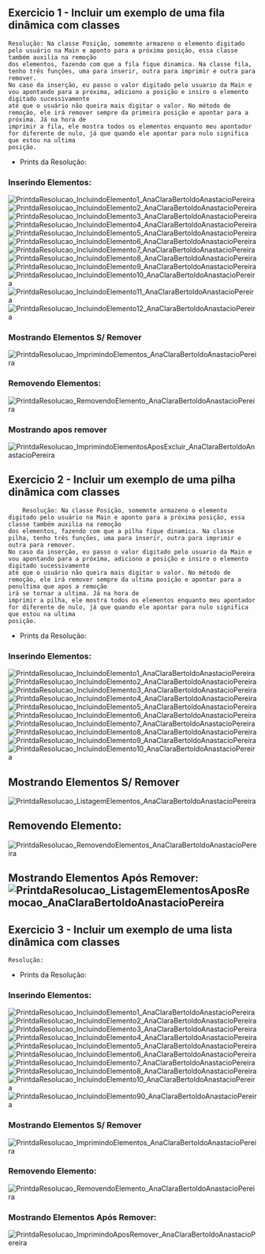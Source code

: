 
## Exercicio 1 - Incluir um exemplo de uma fila dinâmica com classes

    Resolução: Na classe Posição, somemnte armazeno o elemento digitado pelo usuário na Main e aponto para a próxima posição, essa classe também auxilia na remoção 
    dos elementos, fazendo com que a fila fique dinamica. Na classe fila, tenho três funções, uma para inserir, outra para imprimir e outra para remover.
    No caso da inserção, eu passo o valor digitado pelo usuario da Main e vou apontando para a próxima, adiciono a posição e insiro o elemento digitado sucessivamente
    até que o usuário não queira mais digitar o valor. No método de remoção, ele irá remover sempre da primeira posição e apontar para a próxima. Já na hora de     
    imprimir a fila, ele mostra todos os elementos enquanto meu apontador for diferente de nulo, já que quando ele apontar para nulo significa que estou na ultima 
    posição.
    
    
+ Prints da Resolução: 

### Inserindo Elementos:
![PrintdaResolucao_IncluindoElemento1_AnaClaraBertoldoAnastacioPereira](https://user-images.githubusercontent.com/101759772/203767000-5d271527-24d3-4d2a-829d-52f3fbc7d601.jpg)
![PrintdaResolucao_IncluindoElemento2_AnaClaraBertoldoAnastacioPereira](https://user-images.githubusercontent.com/101759772/203767002-2fc9cffd-0fb5-45c3-b03b-21e6ee6eb38f.jpg)
![PrintdaResolucao_IncluindoElemento3_AnaClaraBertoldoAnastacioPereira](https://user-images.githubusercontent.com/101759772/203767006-ccbfa937-f199-45b5-abb1-8d784b1f7c9b.jpg)
![PrintdaResolucao_IncluindoElemento4_AnaClaraBertoldoAnastacioPereira](https://user-images.githubusercontent.com/101759772/203767007-5b554363-46b8-4a60-80c6-e482bd5f33c7.jpg)
![PrintdaResolucao_IncluindoElemento5_AnaClaraBertoldoAnastacioPereira](https://user-images.githubusercontent.com/101759772/203767011-b8e781d9-442d-46ac-a3bf-b6ae30edbb8e.jpg)
![PrintdaResolucao_IncluindoElemento6_AnaClaraBertoldoAnastacioPereira](https://user-images.githubusercontent.com/101759772/203767013-5c74d941-b12f-40ac-8c56-c7b415f8f6f0.jpg)
![PrintdaResolucao_IncluindoElemento7_AnaClaraBertoldoAnastacioPereira](https://user-images.githubusercontent.com/101759772/203766976-b741de0b-6161-45d6-881f-f5318acb746e.jpg)
![PrintdaResolucao_IncluindoElemento8_AnaClaraBertoldoAnastacioPereira](https://user-images.githubusercontent.com/101759772/203766983-b28bbc94-6fad-4d3e-8403-b48cd2f372c8.jpg)
![PrintdaResolucao_IncluindoElemento9_AnaClaraBertoldoAnastacioPereira](https://user-images.githubusercontent.com/101759772/203766991-b0898a54-672d-4cf1-ba08-301dedac583f.jpg)
![PrintdaResolucao_IncluindoElemento10_AnaClaraBertoldoAnastacioPereira](https://user-images.githubusercontent.com/101759772/203766993-560193d2-fa33-4513-b590-395e1e7e5874.jpg)
![PrintdaResolucao_IncluindoElemento11_AnaClaraBertoldoAnastacioPereira](https://user-images.githubusercontent.com/101759772/203766995-cc788911-f9e5-466d-831c-be70cc961496.jpg)
![PrintdaResolucao_IncluindoElemento12_AnaClaraBertoldoAnastacioPereira](https://user-images.githubusercontent.com/101759772/203766997-e96b3a87-4168-4915-bea3-ce6a624cabd2.jpg)

### Mostrando Elementos S/ Remover
![PrintdaResolucao_ImprimindoElementos_AnaClaraBertoldoAnastacioPereira](https://user-images.githubusercontent.com/101759772/203659828-0c7256ad-1655-4448-b363-b8f59ec15cfb.jpg)

### Removendo Elementos:
![PrintdaResolucao_RemovendoElemento_AnaClaraBertoldoAnastacioPereira](https://user-images.githubusercontent.com/101759772/203659853-5bdb79b0-1b5f-44ce-8ac5-670869f4dd5f.jpg)

### Mostrando apos remover
![PrintdaResolucao_ImprimindoElementosAposExcluir_AnaClaraBertoldoAnastacioPereira](https://user-images.githubusercontent.com/101759772/203659935-8e7b3c80-1f98-49d6-ad0b-4953ce3306ae.jpg)

## Exercicio 2 - Incluir um exemplo de uma pilha dinâmica com classes
    
        Resolução: Na classe Posição, somemnte armazeno o elemento digitado pelo usuário na Main e aponto para a próxima posição, essa classe também auxilia na remoção 
    dos elementos, fazendo com que a pilha fique dinamica. Na classe pilha, tenho três funções, uma para inserir, outra para imprimir e outra para remover.
    No caso da inserção, eu passo o valor digitado pelo usuario da Main e vou apontando para a próxima, adiciono a posição e insiro o elemento digitado sucessivamente
    até que o usuário não queira mais digitar o valor. No método de remoção, ele irá remover sempre da ultima posição e apontar para a penultima que apos a remoção
    irá se tornar a ultima. Já na hora de   
    imprimir a pilha, ele mostra todos os elementos enquanto meu apontador for diferente de nulo, já que quando ele apontar para nulo significa que estou na ultima 
    posição.
    
    
+ Prints da Resolução: 

### Inserindo Elementos:
![PrintdaResolucao_IncluindoElemento1_AnaClaraBertoldoAnastacioPereira](https://user-images.githubusercontent.com/101759772/203781629-5c5407d8-c536-4284-95a7-8a41663ce729.jpg)
![PrintdaResolucao_IncluindoElemento2_AnaClaraBertoldoAnastacioPereira](https://user-images.githubusercontent.com/101759772/203781630-d79ac913-0f98-42b2-aaea-b9d85df1dd4e.jpg)
![PrintdaResolucao_IncluindoElemento3_AnaClaraBertoldoAnastacioPereira](https://user-images.githubusercontent.com/101759772/203781634-55a52c98-14c9-41c7-bfb1-e4926b3df2af.jpg)
![PrintdaResolucao_IncluindoElemento4_AnaClaraBertoldoAnastacioPereira](https://user-images.githubusercontent.com/101759772/203781637-f6a3bfb0-e906-43b0-bc5d-cb7948e6f794.jpg)
![PrintdaResolucao_IncluindoElemento5_AnaClaraBertoldoAnastacioPereira](https://user-images.githubusercontent.com/101759772/203781638-59b8a196-07dc-403d-924d-36d2dec3db71.jpg)
![PrintdaResolucao_IncluindoElemento6_AnaClaraBertoldoAnastacioPereira](https://user-images.githubusercontent.com/101759772/203781641-7ed9c8d1-30e6-4a6e-9423-5c1213890bf2.jpg)
![PrintdaResolucao_IncluindoElemento7_AnaClaraBertoldoAnastacioPereira](https://user-images.githubusercontent.com/101759772/203781642-ff4d1533-36b2-433f-8c8a-13009d91acb3.jpg)
![PrintdaResolucao_IncluindoElemento8_AnaClaraBertoldoAnastacioPereira](https://user-images.githubusercontent.com/101759772/203781620-29375513-dd65-444b-a63c-901c40afe0c6.jpg)
![PrintdaResolucao_IncluindoElemento9_AnaClaraBertoldoAnastacioPereira](https://user-images.githubusercontent.com/101759772/203781625-3a9e84a3-7743-420b-ab82-87b19a87daae.jpg)
![PrintdaResolucao_IncluindoElemento10_AnaClaraBertoldoAnastacioPereira](https://user-images.githubusercontent.com/101759772/203781628-0eae8fc8-2c81-46ce-9811-5a40035fd015.jpg)

## Mostrando Elementos S/ Remover
![PrintdaResolucao_ListagemElementos_AnaClaraBertoldoAnastacioPereira](https://user-images.githubusercontent.com/101759772/203781700-e3acab79-7c35-423c-97fa-ac601e159703.jpg)

## Removendo Elemento:
![PrintdaResolucao_RemovendoElementos_AnaClaraBertoldoAnastacioPereira](https://user-images.githubusercontent.com/101759772/203781756-e36e3982-bc50-497c-adbf-8632281e6833.jpg)

## Mostrando Elementos Após Remover:![PrintdaResolucao_ListagemElementosAposRemocao_AnaClaraBertoldoAnastacioPereira](https://user-images.githubusercontent.com/101759772/203781803-3e01e311-7976-4cf3-aa59-4af24451d530.jpg)


## Exercicio 3 - Incluir um exemplo de uma lista dinâmica com classes

    Resolução:
    
+ Prints da Resolução: 

### Inserindo Elementos:
![PrintdaResolucao_IncluindoElemento1_AnaClaraBertoldoAnastacioPereira](https://user-images.githubusercontent.com/101759772/203766769-06e24f3c-4ce4-4082-8423-a2fcf1330e9a.jpg)
![PrintdaResolucao_IncluindoElemento2_AnaClaraBertoldoAnastacioPereira](https://user-images.githubusercontent.com/101759772/203766777-569959d4-d8d3-47f9-b798-ec88a2e62dd3.jpg)
![PrintdaResolucao_IncluindoElemento3_AnaClaraBertoldoAnastacioPereira](https://user-images.githubusercontent.com/101759772/203766780-35864cc6-47f6-47ff-acef-c8d57985d7ef.jpg)
![PrintdaResolucao_IncluindoElemento4_AnaClaraBertoldoAnastacioPereira](https://user-images.githubusercontent.com/101759772/203766781-18a600c7-5683-4f10-a9fc-877f37b5512c.jpg)
![PrintdaResolucao_IncluindoElemento5_AnaClaraBertoldoAnastacioPereira](https://user-images.githubusercontent.com/101759772/203766783-8f68a593-3661-4700-a5aa-f5e76844f78a.jpg)
![PrintdaResolucao_IncluindoElemento6_AnaClaraBertoldoAnastacioPereira](https://user-images.githubusercontent.com/101759772/203766784-798068b8-fafe-49a6-a4fa-4609868a9adb.jpg)
![PrintdaResolucao_IncluindoElemento7_AnaClaraBertoldoAnastacioPereira](https://user-images.githubusercontent.com/101759772/203766788-eb123dcb-84f5-4821-97b8-838d44803036.jpg)
![PrintdaResolucao_IncluindoElemento8_AnaClaraBertoldoAnastacioPereira](https://user-images.githubusercontent.com/101759772/203766791-002896fd-790d-400f-b90d-4b5909a7343f.jpg)
![PrintdaResolucao_IncluindoElemento10_AnaClaraBertoldoAnastacioPereira](https://user-images.githubusercontent.com/101759772/203766792-4d5b724f-2ad1-4670-b6e8-e5ee70d18870.jpg)
![PrintdaResolucao_IncluindoElemento90_AnaClaraBertoldoAnastacioPereira](https://user-images.githubusercontent.com/101759772/203766793-01210c94-9a61-4b77-ae73-4fef0a4c438e.jpg)

### Mostrando Elementos S/ Remover
![PrintdaResolucao_ImprimindoElementos_AnaClaraBertoldoAnastacioPereira](https://user-images.githubusercontent.com/101759772/203767121-7080864e-cc99-4656-bc5e-bfcfd40c3a4c.jpg)

### Removendo Elemento:
![PrintdaResolucao_RemovendoElemento_AnaClaraBertoldoAnastacioPereira](https://user-images.githubusercontent.com/101759772/203767430-fc73305d-b218-4e61-be2d-57a40f8bd4f3.jpg)

### Mostrando Elementos Após Remover:
![PrintdaResolucao_ImprimindoAposRemover_AnaClaraBertoldoAnastacioPereira](https://user-images.githubusercontent.com/101759772/203767873-3604388f-ed17-472f-9a58-2835ffebadd1.jpg)
